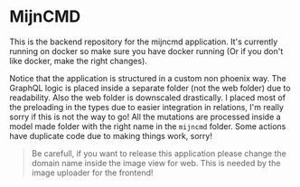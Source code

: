 # MijnCMD
This is the backend repository for the mijncmd application. It's currently running on docker so make sure you have docker running (Or if you don't like docker, make the right changes).

Notice that the application is structured in a custom non phoenix way. The GraphQL logic is placed inside a separate folder (not the web folder) due to readability. Also the web folder is downscaled drastically. I placed most of the preloading in the types due to easier integration in relations, I'm really sorry if this is not the way to go! All the mutations are processed inside a model made folder with the right name in the `mijncmd` folder. Some actions have duplicate code due to making things work, sorry!

> Be carefull, if you want to release this application please change the domain name inside the image view for web. This is needed by the image uploader for the frontend!

